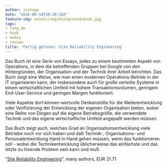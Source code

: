 ```yaml
---
author: isotopp
date: "2016-08-14T20:38:18Z"
feature-img: assets/img/background/book.jpg
tags:
- lang_de
- book
- media
- review
title: 'Fertig gelesen: Site Reliability Engineering'
---
```

Das Buch ist eine Serie von Essays, jedes zu einem bestimmten Aspekt von Operations, in dem die betreffenden Gruppen bei Google von den Hintergründen, der Organisation und der Technik ihrer Arbeit berichten. Das Buch zeigt eine Weise, wie man einen modernen Operations-Betrieb in der IT organisieren kann, der insbesondere auch für große verteilte Systeme in einem wirtschaftlichen Umfeld mit hohem Transaktionsvolumen, geringem End-User-Service und geringen Margen funktioniert.

Viele Aspekte dort können wertvolle Denkanstöße für die Weiterentwicklung oder Verifizierung der Entwicklung der eigenen Organisation bieten, wobei eine Reihe von Dingen auf die eigene Betriebsgröße, die verwendete Technik und das eigene wirtschaftliche Umfeld angepaßt werden müssen.

Das Buch zeigt auch, welchen Grad an Organisationsentwicklung viele Betriebe noch vor sich haben und daß Technik-, Organisations- und Personalentwicklung Hand in Hand gehen müssen, wenn das funktionieren soll - wobei die Technikentwicklung üblicherweise das einfachste und das letzte zu lösende Problem sein kann und muß.

"[Site Reliability Engineering](https://www.amazon.de/dp/B01DCPXKZ6)", many authors, EUR 21.71
